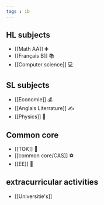 ```yaml
---
tags : ib
---
```


## HL subjects
 - [[Math AA]] ➕
 - [[Français B]] 📚
 - [[Computer science]] 💻

## SL subjects
- [[Economie]] 💰
- [[Anglais Literrature]] ✍
- [[Physics]] 🔭

## Common core
- [[TOK]] 🧠
- [[common core/CAS]] ⚽
- [[EE]] 📑

## extracurricular activities
- [[Universitie's]]  
